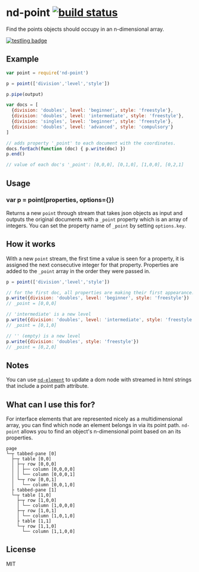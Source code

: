 # nd-point [![build status](https://secure.travis-ci.org/nrw/nd-point.png)](http://travis-ci.org/nrw/nd-point)

Find the points objects should occupy in an n-dimensional array.

[![testling badge](https://ci.testling.com/nrw/nd-point.png)](https://ci.testling.com/nrw/nd-point)

## Example

``` js
var point = require('nd-point')

p = point(['division','level','style'])

p.pipe(output)

var docs = [
  {division: 'doubles', level: 'beginner', style: 'freestyle'},
  {division: 'doubles', level: 'intermediate', style: 'freestyle'},
  {division: 'singles', level: 'beginner', style: 'freestyle'},
  {division: 'doubles', level: 'advanced', style: 'compulsory'}
]

// adds property '_point' to each document with the coordinates.
docs.forEach(function (doc) { p.write(doc) })
p.end()

// value of each doc's '_point': [0,0,0], [0,1,0], [1,0,0], [0,2,1]
```

## Usage

### var p = point(properties, options={})

Returns a new `point` through stream that takes json objects as input and
outputs the original documents with a `_point` property which is an array of
integers. You can set the property name of `_point` by setting `options.key`.

## How it works

With a new `point` stream, the first time a value is seen for a property, it is
assigned the next consecutive integer for that property. Properties are added
to the `_point` array in the order they were passed in.

``` js
p = point(['division','level','style'])

// for the first doc, all properties are making their first appearance.
p.write({division: 'doubles', level: 'beginner', style: 'freestyle'})
// _point = [0,0,0]

// 'intermediate' is a new level
p.write({division: 'doubles', level: 'intermediate', style: 'freestyle'})
// _point = [0,1,0]

// '' (empty) is a new level
p.write({division: 'doubles', style: 'freestyle'})
// _point = [0,2,0]
```

## Notes

You can use [`nd-element`](https://github.com/nrw/nd-element) to update a dom
node with streamed in html strings that include a point path attribute.

## What can I use this for?

For interface elements that are represented nicely as a multidimensional array,
you can find which node an element belongs in via its point path. `nd-point`
allows you to find an object's n-dimensional point based on an its properties.

```
page
└─┬ tabbed-pane [0]
  ├─┬ table [0,0]
  │ ├─┬ row [0,0,0]
  │ │ ├── column [0,0,0,0]
  │ │ └── column [0,0,0,1]
  │ └─┬ row [0,0,1]
  │   └── column [0,0,1,0]
  ├ tabbed-pane [1]
  └─┬ table [1,0]
    ├─┬ row [1,0,0]
    │ └── column [1,0,0,0]
    ├─┬ row [1,0,1]
    │ └── column [1,0,1,0]
    ├ table [1,1]
    └─┬ row [1,1,0]
      └── column [1,1,0,0]
```

## License

MIT

